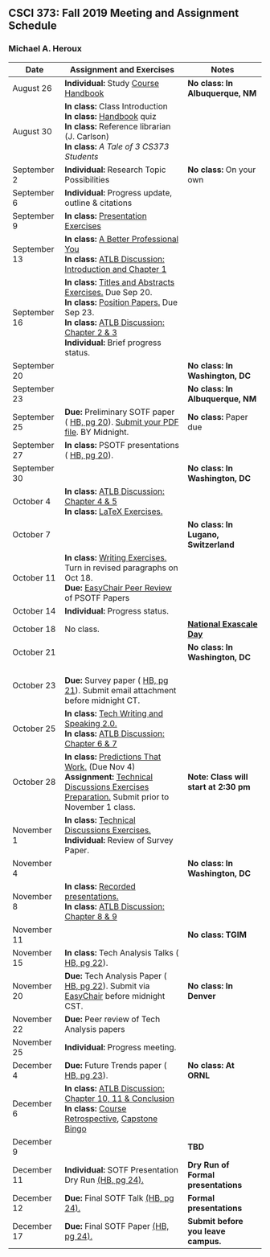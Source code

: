 ## CSCI 373: Fall 2019 Meeting and Assignment Schedule

### Michael A. Heroux



| **Date** | **Assignment and Exercises** | **Notes** |
| ---------- | --- | --- |
| August 26 | **Individual:** Study [Course Handbook](https://maherou.github.io/files/CS373/CSCI373CourseHandbookSixteenthEdition.pdf) | **No class: In Albuquerque, NM** |
| August 30 |**In class:** Class Introduction <br> **In class:** [Handbook](https://maherou.github.io/files/CS373/CSCI373CourseHandbookSixteenthEdition.pdf) quiz <br> **In class:** Reference librarian (J. Carlson) <br> **In class:**  _A Tale of 3 CS373 Students_ |   |
| September 2 | **Individual:** Research Topic Possibilities | **No class:** On your own  |
| September 6 | **Individual:** Progress update, outline & citations |   |
| September 9 | **In class:** [Presentation Exercises](https://collegeville.github.io/Orator/PresentationsThatWork/) |   |
| September 13 | **In class:** [A Better Professional You](https://maherou.github.io/files/CS373/BetterYou.pdf) <br> **In class:** [ATLB Discussion: Introduction and Chapter 1](https://maherou.github.io/files/CS373/ATLB-Discussion)  |   |
| September 16 | **In class:** [Titles and Abstracts Exercises.](https://collegeville.github.io/Scribe/TitlesAndAbstractsThatWork/) Due Sep 20. <br> **In class:** [Position Papers.](https://collegeville.github.io/Scribe/PositionPapers/) Due Sep 23. <br> **In class:** [ATLB Discussion: Chapter 2 & 3](https://maherou.github.io/files/CS373/ATLB-Discussion) <br> **Individual:** Brief progress status. |   |
| September 20 | | **No class: In Washington, DC** |
| September 23 | | **No class: In Albuquerque, NM**   |
| September 25 | **Due:** Preliminary SOTF paper ( [HB, pg 20](https://maherou.github.io/files/CS373/CSCI373CourseHandbookSixteenthEdition.pdf)). [Submit your PDF file](https://easychair.org/conferences/?conf=fall2019psotf). BY Midnight. | **No class:** Paper due |
| September 27 |  **In class:** PSOTF presentations ( [HB, pg 20](https://maherou.github.io/files/CS373/CSCI373CourseHandbookSixteenthEdition.pdf)). | |
| September 30 |  | **No class: In Washington, DC**  |
| October 4 | **In class:** [ATLB Discussion: Chapter 4 & 5](https://maherou.github.io/files/CS373/ATLB-Discussion) <br> **In class:** [LaTeX Exercises.](https://collegeville.github.io/Scribe/UsingLatex/)    |   |
| October 7 |  | **No class: In Lugano, Switzerland** |
| October 11 | **In class:** [Writing Exercises.](https://collegeville.github.io/Scribe/BetterTechnicalWriting/) Turn in revised paragraphs on Oct 18. <br> **Due:** [EasyChair Peer Review](https://easychair.org/conferences/?conf=fall2019psotf) of PSOTF Papers |   |
| October 14 | **Individual:** Progress status. |   |
| October 18 | No class.  | **[National Exascale Day](https://www.cray.com/resources/exascale-day-panel-discussion)**  |
| October 21 |  | **No class: In Washington, DC**  |
| October 23 | <br> **Due:** Survey paper ( [HB, pg 21](https://maherou.github.io/files/CS373/CSCI373CourseHandbookSixteenthEdition.pdf)). Submit email attachment before midnight CT.  | |
| October 25 | **In class:** [Tech Writing and Speaking 2.0.](https://maherou.github.io/files/CS373/TechWritingSpeaking2.0.pdf) <br> **In class:** [ATLB Discussion: Chapter 6 & 7](https://maherou.github.io/files/CS373/ATLB-Discussion) |   |
| October 28 | **In class:** [Predictions That Work.](https://collegeville.github.io/Scribe/PredictionsThatWork/) (Due Nov 4) <br> **Assignment:** [Technical Discussions Exercises Preparation.](https://collegeville.github.io/Orator/DiscussionsThatWork/) Submit prior to November 1 class.  | **Note: Class will start at 2:30 pm** |
| November 1 | **In class:** [Technical Discussions Exercises.](https://collegeville.github.io/Orator/DiscussionsThatWork/) <br> **Individual:** Review of Survey Paper.  | |
| November 4 |  |**No class: In Washington, DC** |
| November 8 | **In class:** [Recorded presentations.](https://collegeville.github.io/Orator/RecordedPresentations) <br>  **In class:** [ATLB Discussion: Chapter 8 & 9](https://maherou.github.io/files/CS373/ATLB-Discussion) |   |
| November 11 |  |**No class: TGIM** |
| November 15 | **In class:** Tech Analysis Talks ( [HB, pg 22](https://maherou.github.io/files/CS373/CSCI373CourseHandbookSixteenthEdition.pdf)). |  |
| November 20 |**Due:** Tech Analysis Paper ( [HB, pg 22](https://maherou.github.io/files/CS373/CSCI373CourseHandbookSixteenthEdition.pdf)). Submit via [EasyChair](https://easychair.org/conferences/?conf=fall2018techanalsys) before midnight CST.  |**No class: In Denver** |
| November 22 | **Due:** Peer review of Tech Analysis papers |   |
| November 25 | **Individual:** Progress meeting. |  |
| December 4 | **Due:** Future Trends paper ( [HB, pg 23](https://maherou.github.io/files/CS373/CSCI373CourseHandbookSixteenthEdition.pdf)).    | **No class: At ORNL**|
| December 6 | **In class:** [ATLB Discussion: Chapter 10, 11 & Conclusion](https://maherou.github.io/files/CS373/ATLB-Discussion) <br> **In class:** [Course Retrospective](https://collegeville.github.io/Scribe/Retrospectives/), [Capstone Bingo](https://maherou.github.io/files/CS373/Bingo/Capstone-Bingo) |  |
| December 9 |  | **TBD** |
| December 11 | **Individual:** SOTF Presentation Dry Run [(HB, pg 24).](https://maherou.github.io/files/CS373/CSCI373CourseHandbookSixteenthEdition.pdf) | **Dry Run of Formal presentations** |
| December 12 | **Due:** Final SOTF Talk [(HB, pg 24).](https://maherou.github.io/files/CS373/CSCI373CourseHandbookSixteenthEdition.pdf) | **Formal presentations** |
| December 17  | **Due:** Final SOTF Paper [(HB, pg 24).](https://maherou.github.io/files/CS373/CSCI373CourseHandbookSixteenthEdition.pdf) | **Submit before you leave campus.** |
